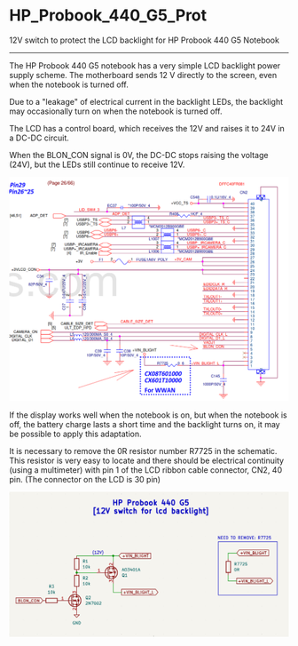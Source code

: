 # HP_Probook_440_G5_Prot
12V switch to protect the LCD backlight for HP Probook 440 G5 Notebook

-----

The HP Probook 440 G5 notebook has a very simple LCD backlight power supply scheme.
The motherboard sends 12 V directly to the screen, even when the notebook is turned off.

Due to a "leakage" of electrical current in the backlight LEDs, the backlight may occasionally turn on when the notebook is turned off.

The LCD has a control board, which receives the 12V and raises it to 24V in a DC-DC circuit.

When the BLON_CON signal is 0V, the DC-DC stops raising the voltage (24V), but the LEDs still continue to receive 12V.

![img](https://raw.githubusercontent.com/rtek1000/HP_Probook_440_G5_Prot/refs/heads/main/Img/Display_adapter.png)

If the display works well when the notebook is on, but when the notebook is off, the battery charge lasts a short time and the backlight turns on, it may be possible to apply this adaptation.

It is necessary to remove the 0R resistor number R7725 in the schematic. This resistor is very easy to locate and there should be electrical continuity (using a multimeter) with pin 1 of the LCD ribbon cable connector, CN2, 40 pin. (The connector on the LCD is 30 pin)

![img](https://raw.githubusercontent.com/rtek1000/HP_Probook_440_G5_Prot/refs/heads/main/Img/Schematic1.png)
